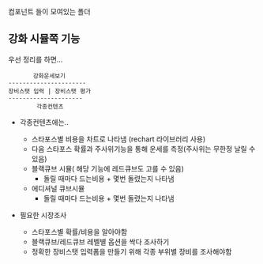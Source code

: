 컴포넌트 들이 모여있는 폴더

## 강화 시뮬쪽 기능

우선 정리를 하면...

           강화운세보기
    ----------------------
    장비스탯 입력 | 장비스탯 평가
    ---------------------
            각종컨텐츠

+ 각종컨텐츠에는..
    + 스타포스별 비용을 차트로 나타냄 (rechart 라이브러리 사용)
    + 다음 스타포스 확률과 주사위기능을 통해 운세를 측정(주사위는 무한정 날릴 수 있음)
    + 블랙큐브 시뮬( 해당 기능에 레드큐브도 고를 수 있음)
        + 돌릴 때마다 드는비용 + 몇번 돌렸는지 나타냄
    + 에디셔널 큐브시뮬
        + 돌릴 때마다 드는비용 + 몇번 돌렸는지 나타냄

+ 필요한 시장조사
    + 스타포스별 확률/비용을 알아야함
    + 블랙큐브/레드큐브 레벨별 옵션을 싹다 조사하기
    + 정확한 장비스탯 입력폼을 만들기 위해 각종 부위별 장비를 조사해야함
